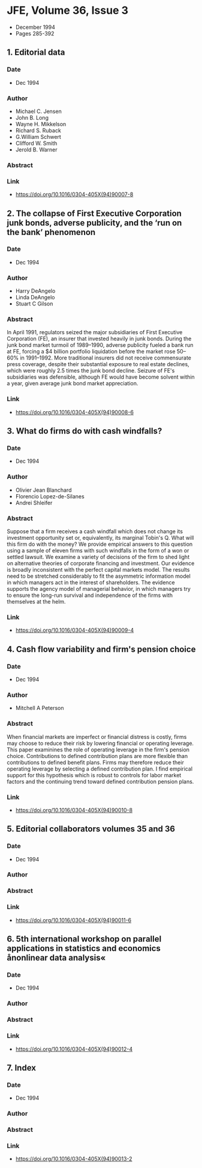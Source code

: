# JFE, Volume 36, Issue 3
- December 1994
- Pages 285-392

## 1. Editorial data
### Date
- Dec 1994
### Author
- Michael C. Jensen
- John B. Long
- Wayne H. Mikkelson
- Richard S. Ruback
- G.William Schwert
- Clifford W. Smith
- Jerold B. Warner
### Abstract

### Link
- https://doi.org/10.1016/0304-405X(94)90007-8

## 2. The collapse of First Executive Corporation junk bonds, adverse publicity, and the ‘run on the bank’ phenomenon
### Date
- Dec 1994
### Author
- Harry DeAngelo
- Linda DeAngelo
- Stuart C Gilson
### Abstract
In April 1991, regulators seized the major subsidiaries of First Executive Corporation (FE), an insurer that invested heavily in junk bonds. During the junk bond market turmoil of 1989–1990, adverse publicity fueled a bank run at FE, forcing a $4 billion portfolio liquidation before the market rose 50–60% in 1991–1992. More traditional insurers did not receive commensurate press coverage, despite their substantial exposure to real estate declines, which were roughly 2.5 times the junk bond decline. Seizure of FE's subsidiaries was defensible, although FE would have become solvent within a year, given average junk bond market appreciation.
### Link
- https://doi.org/10.1016/0304-405X(94)90008-6

## 3. What do firms do with cash windfalls?
### Date
- Dec 1994
### Author
- Olivier Jean Blanchard
- Florencio Lopez-de-Silanes
- Andrei Shleifer
### Abstract
Suppose that a firm receives a cash windfall which does not change its investment opportunity set or, equivalently, its marginal Tobin's Q. What will this firm do with the money? We provide empirical answers to this question using a sample of eleven firms with such windfalls in the form of a won or settled lawsuit. We examine a variety of decisions of the firm to shed light on alternative theories of corporate financing and investment. Our evidence is broadly inconsistent with the perfect capital markets model. The results need to be stretched considerably to fit the asymmetric information model in which managers act in the interest of shareholders. The evidence supports the agency model of managerial behavior, in which managers try to ensure the long-run survival and independence of the firms with themselves at the helm.
### Link
- https://doi.org/10.1016/0304-405X(94)90009-4

## 4. Cash flow variability and firm's pension choice
### Date
- Dec 1994
### Author
- Mitchell A Peterson
### Abstract
When financial markets are imperfect or financial distress is costly, firms may choose to reduce their risk by lowering financial or operating leverage. This paper examinines the role of operating leverage in the firm's pension choice. Contributions to defined contribution plans are more flexible than contributions to defined benefit plans. Firms may therefore reduce their operating leverage by selecting a defined contribution plan. I find empirical support for this hypothesis which is robust to controls for labor market factors and the continuing trend toward defined contribution pension plans.
### Link
- https://doi.org/10.1016/0304-405X(94)90010-8

## 5. Editorial collaborators volumes 35 and 36
### Date
- Dec 1994
### Author
### Abstract

### Link
- https://doi.org/10.1016/0304-405X(94)90011-6

## 6. 5th international workshop on parallel applications in statistics and economics ånonlinear data analysis«
### Date
- Dec 1994
### Author
### Abstract

### Link
- https://doi.org/10.1016/0304-405X(94)90012-4

## 7. Index
### Date
- Dec 1994
### Author
### Abstract

### Link
- https://doi.org/10.1016/0304-405X(94)90013-2


